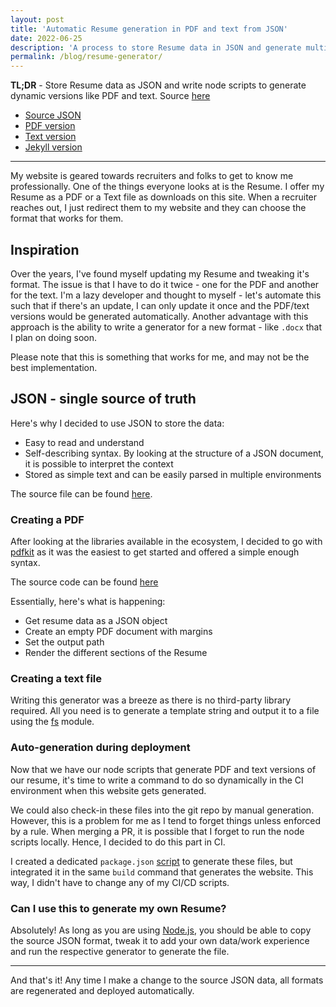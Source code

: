```yaml
---
layout: post
title: 'Automatic Resume generation in PDF and text from JSON'
date: 2022-06-25
description: 'A process to store Resume data in JSON and generate multiple versions'
permalink: /blog/resume-generator/
---
```


**TL;DR** - Store Resume data as JSON and write node scripts to generate dynamic versions like PDF and text. Source [here](https://github.com/kunalnagar/kunalnagar.in/tree/master/scripts/resume)

- [Source JSON](https://github.com/kunalnagar/kunalnagar.in/blob/master/_data/resume.json)
- [PDF version](https://www.kunalnagar.in/assets/downloads/Resume-KunalNagar.pdf)
- [Text version](https://www.kunalnagar.in/assets/downloads/Resume-KunalNagar.txt)
- [Jekyll version](https://github.com/kunalnagar/kunalnagar.in/blob/master/index.md?plain=1)

---

My website is geared towards recruiters and folks to get to know me professionally. One of the things everyone looks at is the Resume. I offer my Resume as a PDF or a Text file as downloads on this site. When a recruiter reaches out, I just redirect them to my website and they can choose the format that works for them.

## Inspiration

Over the years, I've found myself updating my Resume and tweaking it's format. The issue is that I have to do it twice - one for the PDF and another for the text. I'm a lazy developer and thought to myself - let's automate this such that if there's an update, I can only update it once and the PDF/text versions would be generated automatically. Another advantage with this approach is the ability to write a generator for a new format - like `.docx` that I plan on doing soon.

Please note that this is something that works for me, and may not be the best implementation.

## JSON - single source of truth

Here's why I decided to use JSON to store the data:

* Easy to read and understand
* Self-describing syntax. By looking at the structure of a JSON document, it is possible to interpret the context
* Stored as simple text and can be easily parsed in multiple environments

The source file can be found [here](https://github.com/kunalnagar/kunalnagar.in/tree/master/scripts/resume).

### Creating a PDF

After looking at the libraries available in the ecosystem, I decided to go with [pdfkit](https://pdfkit.org/) as it was the easiest to get started and offered a simple enough syntax.

The source code can be found [here](https://github.com/kunalnagar/kunalnagar.in/blob/master/scripts/resume/create_pdf_file.js)

Essentially, here's what is happening:

* Get resume data as a JSON object
* Create an empty PDF document with margins
* Set the output path
* Render the different sections of the Resume

### Creating a text file

Writing this generator was a breeze as there is no third-party library required. All you need is to generate a template string and output it to a file using the [fs](https://nodejs.org/api/fs.html#fswritefilesyncfile-data-options) module.

### Auto-generation during deployment

Now that we have our node scripts that generate PDF and text versions of our resume, it's time to write a command to do so dynamically in the CI environment when this website gets generated.

We could also check-in these files into the git repo by manual generation. However, this is a problem for me as I tend to forget things unless enforced by a rule. When merging a PR, it is possible that I forget to run the node scripts locally. Hence, I decided to do this part in CI.

I created a dedicated `package.json` [script](https://github.com/kunalnagar/kunalnagar.in/blob/master/package.json#L14) to generate these files, but integrated it in the same `build` command that generates the website. This way, I didn't have to change any of my CI/CD scripts.

### Can I use this to generate my own Resume?

Absolutely! As long as you are using [Node.js](https://nodejs.org/en/), you should be able to copy the source JSON format, tweak it to add your own data/work experience and run the respective generator to generate the file.

---

And that's it! Any time I make a change to the source JSON data, all formats are regenerated and deployed automatically.


